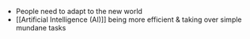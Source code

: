 - People need to adapt to the new world
- [[Artificial Intelligence (AI)]] being more efficient & taking over simple mundane tasks